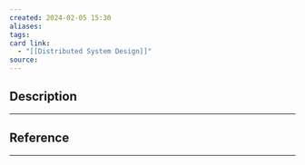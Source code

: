 ```yaml
---
created: 2024-02-05 15:30
aliases: 
tags: 
card link:
  - "[[Distributed System Design]]"
source:
---
```

## Description
---





## Reference
---





